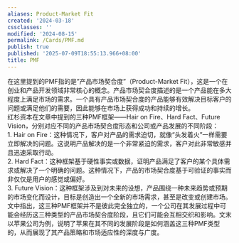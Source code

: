 ```yaml
---
aliases: Product-Market Fit
created: '2024-03-18'
cssclasses: ''
modified: '2024-08-15'
permalink: /Cards/PMF.md
publish: true
published: '2025-07-09T18:55:13.966+08:00'
title: PMF
---
```

在这里提到的PMF指的是”产品市场契合度”（Product-Market Fit），这是一个在创业和产品开发领域非常核心的概念。产品市场契合度描述的是一个产品能在多大程度上满足市场的需求。一个具有产品市场契合度的产品能够有效解决目标客户的问题或满足他们的需要，因此能够在市场上获得成功和持续的增长。  
红杉资本在文章中提到的三种PMF框架——Hair on Fire、Hard Fact、Future Vision，分别对应不同的产品市场契合度形态和公司或产品发展的不同阶段：  
	1. Hair on Fire：这种情况下，客户对产品的需求迫切，就像“头发着火”一样需要立即解决的问题。这说明产品解决的是一个非常紧迫的需求，客户对此非常敏感并且迅速采取行动。  
	2. Hard Fact：这种框架基于硬性事实或数据，证明产品满足了客户的某个具体需求或解决了一个明确的问题。这种情况下，产品的市场契合度基于可验证的事实而非仅仅是用户的感觉或偏好。  
	3. Future Vision：这种框架涉及到对未来的设想，产品围绕一种未来趋势或预期的市场变化而设计，目标是创造出一个全新的市场需求，甚至是改变或创建市场。  
文中指出，这三种PMF框架并不是彼此完全独立的，一个公司在其发展过程中可能会经历这三种类型的产品市场契合度阶段，且它们可能会互相交织和影响。文末以苹果公司为例，说明了苹果在其不同的发展阶段是如何涵盖这三种PMF类型的，从而展现了其产品策略和市场适应性的深度与广度。